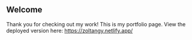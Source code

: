 ## Welcome

Thank you for checking out my work! This is my portfolio page.
View the deployed version here: https://zoltangy.netlify.app/
